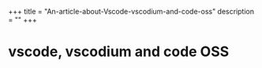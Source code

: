 +++
title = "An-article-about-Vscode-vscodium-and-code-oss"
description = ""
+++

# vscode, vscodium and code OSS

